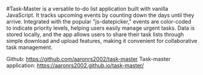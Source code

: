 #Task-Master is a versatile to-do list application built with vanilla JavaScript. It tracks upcoming events by counting down the days until they arrive. Integrated with the popular "js-datepicker," events are color-coded to indicate priority levels, helping users easily manage urgent tasks. Data is stored locally, and the app allows users to share their task lists through simple download and upload features, making it convenient for collaborative task management.

Github: https://github.com/aaronrs2002/task-master
Task-master application: https://aaronrs2002.github.io/task-master/
